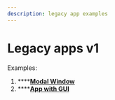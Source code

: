 ```yaml
---
description: legacy app examples
---
```


# Legacy apps v1

Examples:

1. ****[**Modal Window**](example-1.-v1-modal-window.md)
2. ****[**App with GUI**](example-2.-v1-app-with-gui.md)

